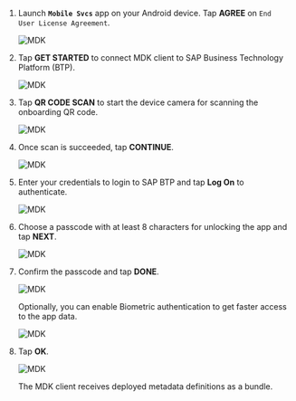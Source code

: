 1. Launch **`Mobile Svcs`** app on your Android device. Tap **AGREE** on `End User License Agreement`.

    ![MDK](img_1.png)

2. Tap **GET STARTED** to connect MDK client to SAP Business Technology Platform (BTP).

    ![MDK](img_2.png)

3. Tap **QR CODE SCAN** to start the device camera for scanning the onboarding QR code.

    ![MDK](img_3.png)

4. Once scan is succeeded, tap **CONTINUE**.

    ![MDK](img_4.png)

5. Enter your credentials to login to SAP BTP and tap **Log On** to authenticate.

    ![MDK](img_5.png)

6. Choose a passcode with at least 8 characters for unlocking the app and tap **NEXT**.

    ![MDK](img_6.png)

7. Confirm the passcode and tap **DONE**.

    ![MDK](img_7.png)

    Optionally, you can enable Biometric authentication to get faster access to the app data.

    ![MDK](img_7.1.png)

8. Tap **OK**.

    ![MDK](img_8.png)

    The MDK client receives deployed metadata definitions as a bundle.
